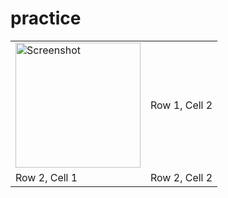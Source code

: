 # practice
<table>
  <tr>
    <td>
      <img src="https://github.com/user-attachments/assets/274bf68d-8b39-42da-bdba-affe6156e2ac" alt="Screenshot" width="200">
      <br>
    </td>
    <td>Row 1, Cell 2</td>
  </tr>

  <tr>
    <td>Row 2, Cell 1</td>
    <td>Row 2, Cell 2</td>
  </tr>
</table>
